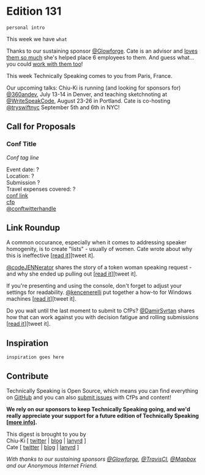 # Edition 131

`personal intro`

This week we have `what`

Thanks to our sustaining sponsor [@Glowforge](http://twitter.com/glowforge). Cate is an advisor and [loves them so much](https://cate.blog/2015/10/21/lasers-and-practical-skills/) she's helped place 6 employees to them. And guess what... you could [work with them too](https://glowforge.com/jobs/)!  

This week Technically Speaking comes to you from Paris, France.

Our upcoming talks: Chiu-Ki is running (and looking for sponsors for) [@360andev](http://twitter.com/360andev), July 13-14 in Denver, and teaching sketchnoting at [@WriteSpeakCode](https://twitter.com/WriteSpeakCode), August 23-26 in Portland. Cate is co-hosting [@tryswiftnyc](http://twitter.com/tryswiftnyc) September 5th and 6th in NYC! 


## Call for Proposals

### Conf Title  
*Conf tag line*

Event date: ?  
Location: ?  
Submission ?  
Travel expenses covered: ?  
[conf link](?)  
[cfp](?)  
[@conftwitterhandle](?)


## Link Roundup

A common occurance, especially when it comes to addressing speaker homogenity, is to create "lists" - usually of women. Cate wrote about why this is ineffective [[read it](https://medium.com/@catehstn/lists-of-women-dont-change-anything-f412f70d4b40)][tweet it].

[@codeJENNerator](http://twitter.com/codeJENNerator) shares the story of a token woman speaking request - and why she ended up pulling out [[read it](https://jennstrater.blogspot.com.es/2017/06/no-it-wasnt-just-about-travel.html)][tweet it]. 

If you're presenting and using the console, don't forget to adjust your settings for readability. [@kencenerelli](http://twitter.com/kencenerelli) put together a how-to for Windows machines [[read it](https://kencenerelli.wordpress.com/2017/05/31/command-prompt-powershell-presentation-settings/)][tweet it].

Do you wait until the last moment to submit to CfPs? [@DamirSvrtan](http://twitter.com/DamirSvrtan) shares how that can work against you with decision fatigue and rolling submissions [[read it](https://2017.webcampzg.org/news/dont-send-proposals-last-moment/)][tweet it].

## Inspiration

`inspiration goes here`  

## Contribute

Technically Speaking is Open Source, which means you can find everything on [GitHub](https://github.com/catehstn/technically-speaking/) and you can also [submit issues](https://github.com/catehstn/technically-speaking/issues/new) with CfPs and content!

**We rely on our sponsors to keep Technically Speaking going, and we'd really appreciate your support for a future edition of Technically Speaking [[more info](http://www.techspeak.email/sponsorship/)].**  


This digest is brought to you by  
Chiu-Ki [ [twitter](https://twitter.com/chiuki) | [blog](http://blog.sqisland.com/) | [lanyrd](http://lanyrd.com/profile/chiuki/) ]  
Cate [ [twitter](https://twitter.com/catehstn) | [blog](http://www.cate.blog/) | [lanyrd](http://lanyrd.com/profile/catehstn/) ]

*With thanks to our sustaining sponsors [@Glowforge](http://twitter.com/glowforge), [@TravisCI](http://twitter.com/travisci), [@Mapbox](http://twitter.com/mapbox) and our Anonymous Internet Friend.*
